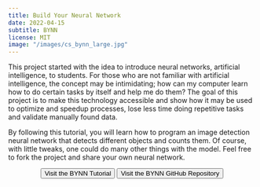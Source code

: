 ```yaml
---
title: Build Your Neural Network
date: 2022-04-15
subtitle: BYNN
license: MIT
image: "/images/cs_bynn_large.jpg"
---
```


This project started with the idea to introduce neural networks, artificial intelligence, to students. For those who are not familiar with artificial intelligence, the concept may be intimidating; how can my computer learn how to do certain tasks by itself and help me do them? The goal of this project is to make this technology accessible and show how it may be used to optimize and speedup processes, lose less time doing repetitive tasks and validate manually found data.

By following this tutorial, you will learn how to program an image detection neural network that detects different objects and counts them. Of course, with little tweaks, one could do many other things with the model. Feel free to fork the project and share your own neural network.

<div style="text-align:center">
	<button class="button button--small" onclick="window.open('https://etiennecollin.com/build-your-nn','_blank')" type="button">Visit the BYNN Tutorial</button>
	<button class="button button--small" onclick="window.open('https://github.com/etiennecollin/build-your-nn','_blank')" type="button">Visit the BYNN GitHub Repository</button>
</div>
